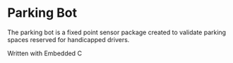 Parking Bot
===========

The parking bot is a fixed point sensor package created to validate parking spaces reserved for handicapped drivers.


Written with Embedded C
